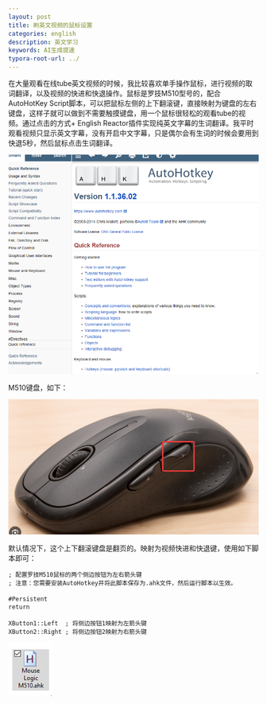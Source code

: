```yaml
---
layout: post
title: 刷英文视频的鼠标设置
categories: english
description: 英文学习
keywords: AI生成提速
typora-root-url: ../
---
```


在大量观看在线tube英文视频的时候，我比较喜欢单手操作鼠标，进行视频的取词翻译，以及视频的快进和快退操作。鼠标是罗技M510型号的，配合AutoHotKey Script脚本，可以把鼠标左侧的上下翻滚键，直接映射为键盘的左右键盘，这样子就可以做到不需要触摸键盘，用一个鼠标很轻松的观看tube的视频。通过点击的方式+ English Reactor插件实现纯英文字幕的生词翻译。我平时观看视频只显示英文字幕，没有开启中文字幕，只是偶尔会有生词的时候会要用到快退5秒，然后鼠标点击生词翻译。

![image-20230916112145134](/images/posts/image-20230916112145134.png)

M510键盘，如下：

![image-20230916112454738](/images/posts/image-20230916112454738.png)

默认情况下，这个上下翻滚键盘是翻页的。映射为视频快进和快退键，使用如下脚本即可：

````shell
; 配置罗技M510鼠标的两个侧边按钮为左右箭头键
; 注意：您需要安装AutoHotkey并将此脚本保存为.ahk文件，然后运行脚本以生效。

#Persistent
return

XButton1::Left  ; 将侧边按钮1映射为左箭头键
XButton2::Right ; 将侧边按钮2映射为右箭头键

````

![image-20230916112637243](/images/posts/image-20230916112637243.png)
